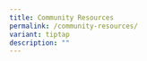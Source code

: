```yaml
---
title: Community Resources
permalink: /community-resources/
variant: tiptap
description: ""
---
```

